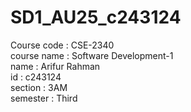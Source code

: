 # SD1_AU25_c243124
Course code : CSE-2340<br>
course name : Software Development-1<br>
name        : Arifur Rahman<br>
id          : c243124<br>
section     : 3AM<br>
semester    : Third<br>